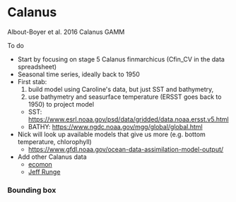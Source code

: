 # Calanus
Albout-Boyer et al. 2016 Calanus GAMM

To do
 + Start by focusing on stage 5 Calanus finmarchicus (Cfin_CV in the data spreadsheet)
 + Seasonal time series, ideally back to 1950
 + First stab: 
   1) build model using Caroline's data, but just SST and bathymetry, 
   2) use bathymetry and seasurface temperature (ERSST goes back to 1950) to project model
     - SST: https://www.esrl.noaa.gov/psd/data/gridded/data.noaa.ersst.v5.html
     - BATHY: https://www.ngdc.noaa.gov/mgg/global/global.html
 + Nick will look up available models that give us more (e.g. bottom temperature, chlorophyll)
     - https://www.gfdl.noaa.gov/ocean-data-assimilation-model-output/
 + Add other Calanus data
   - [ecomon](https://www.st.nmfs.noaa.gov/copepod/data/us-05101/)
   - [Jeff Runge](https://www.gmri.org/about-us/who-we-are/staff/jeffrey-runge-phd)

### Bounding box
